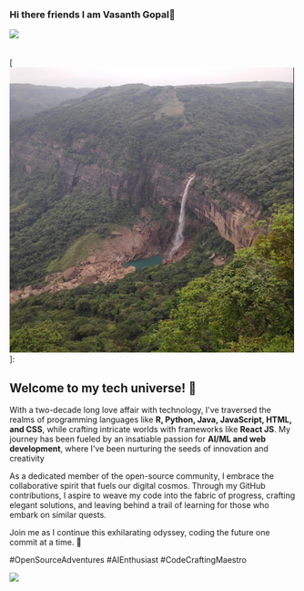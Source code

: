 ### Hi there friends I am Vasanth Gopal👋

<img src="https://user-images.githubusercontent.com/74038190/235224431-e8c8c12e-6826-47f1-89fb-2ddad83b3abf.gif" width="300">
<br><br>

[![falls](falls2.png)]:
## Welcome to my tech universe! 🚀

With a two-decade long love affair with technology, I've traversed the realms of programming languages like **R, Python, Java, JavaScript, HTML, and CSS**, while crafting intricate worlds with frameworks like **React JS**. My journey has been fueled by an insatiable passion for **AI/ML and web development**, where I've been nurturing the seeds of innovation and creativity

As a dedicated member of the open-source community, I embrace the collaborative spirit that fuels our digital cosmos. Through my GitHub contributions, I aspire to weave my code into the fabric of progress, crafting elegant solutions, and leaving behind a trail of learning for those who embark on similar quests.

Join me as I continue this exhilarating odyssey, coding the future one commit at a time. 🌟

\#OpenSourceAdventures #AIEnthusiast #CodeCraftingMaestro

<!--
**vasanthgx/vasanthgx** is a ✨ _special_ ✨ repository because its `README.md` (this file) appears on your GitHub profile.

Here are some ideas to get you started:

- 🔭 I’m currently working on ...
- 🌱 I’m currently learning ...
- 👯 I’m looking to collaborate on ...
- 🤔 I’m looking for help with ...
- 💬 Ask me about ...
- 📫 How to reach me: ...
- 😄 Pronouns: ...
- ⚡ Fun fact: ...
-->

<img 
   src="https://github-readme-stats.vercel.app/api?username=vasanthgx&show_icons=true&theme=tokyonight" 
/>

<!--
| <a href="https://github.com/vasanthgx/github-readme-stats"><img align="center" src="https://github-readme-stats.vercel.app/api?username=vasanthgx&show_icons=true&include_all_commits=true&theme=buefy&hide_border=true" alt="Vasanth's github stats" /></a> | <a href="https://github.com/vasanthgx/github-readme-stats"><img align="center" src="https://github-readme-stats.vercel.app/api/top-langs/?username=vasanthgx&layout=compact&theme=buefy&hide_border=true" /></a> |
-->

<!--START_SECTION:activity-->



<!--END_SECTION:activity-->
